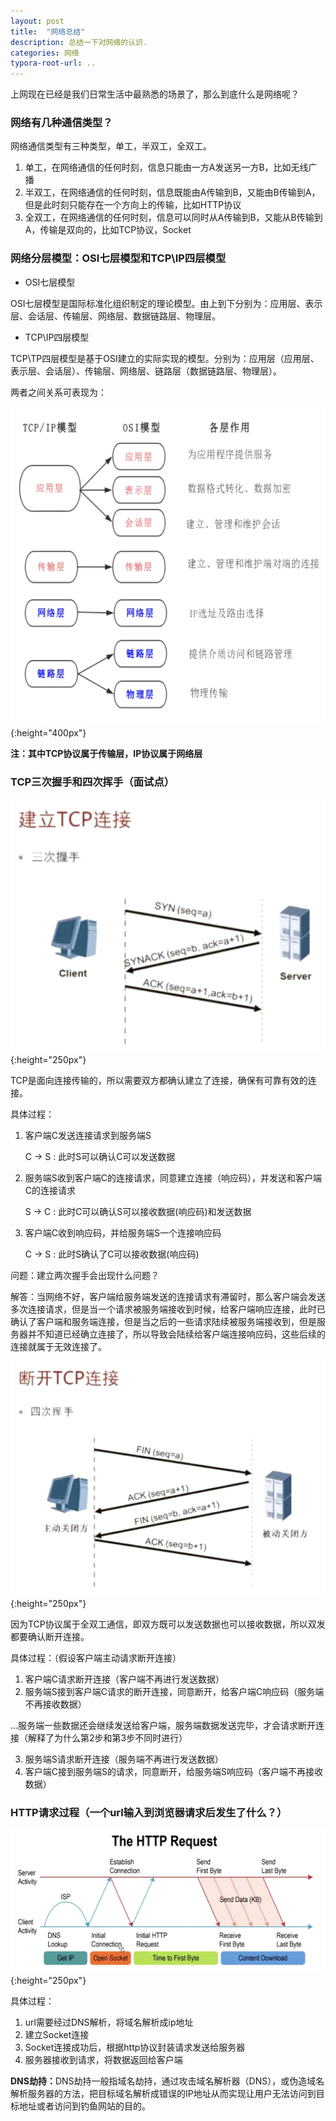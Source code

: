 ```yaml
---
layout: post
title:  "网络总结"
description: 总结一下对网络的认识.
categories: 网络
typora-root-url: ..
---
```


上网现在已经是我们日常生活中最熟悉的场景了，那么到底什么是网络呢？

### 网络有几种通信类型？
网络通信类型有三种类型，单工，半双工，全双工。
1. 单工，在网络通信的任何时刻，信息只能由一方A发送另一方B，比如无线广播
2. 半双工，在网络通信的任何时刻，信息既能由A传输到B，又能由B传输到A，但是此时刻只能存在一个方向上的传输，比如HTTP协议
3. 全双工，在网络通信的任何时刻，信息可以同时从A传输到B，又能从B传输到A，传输是双向的，比如TCP协议，Socket

### 网络分层模型：OSI七层模型和TCP\IP四层模型

- OSI七层模型

OSI七层模型是国际标准化组织制定的理论模型。由上到下分别为：应用层、表示层、会话层、传输层、网络层、数据链路层、物理层。

- TCP\IP四层模型

TCP\TP四层模型是基于OSI建立的实际实现的模型。分别为：应用层（应用层、表示层、会话层）、传输层、网络层、链路层（数据链路层、物理层）。

两者之间关系可表现为：

![TCP\IP模型与OSI模型关系图](/assets/images/2020-08-01/网络分层模型.png){:height="400px"}

<strong>注：其中TCP协议属于传输层，IP协议属于网络层</strong>

### TCP三次握手和四次挥手（面试点）

![TCP三次握手建立连接](/assets/images/2020-08-01/TCP三次握手连接.png){:height="250px"}

TCP是面向连接传输的，所以需要双方都确认建立了连接，确保有可靠有效的连接。

具体过程：

1. 客户端C发送连接请求到服务端S

	C -> S : 此时S可以确认C可以发送数据

2. 服务端S收到客户端C的连接请求，同意建立连接（响应码），并发送和客户端C的连接请求

	S -> C : 此时C可以确认S可以接收数据(响应码)和发送数据

3.  客户端C收到响应码，并给服务端S一个连接响应码

	C -> S : 此时S确认了C可以接收数据(响应码)

问题：建立两次握手会出现什么问题？

解答：当网络不好，客户端给服务端发送的连接请求有滞留时，那么客户端会发送多次连接请求，但是当一个请求被服务端接收到时候，给客户端响应连接，此时已确认了客户端和服务端连接，但是当之后的一些请求陆续被服务端接收到，但是服务器并不知道已经确立连接了，所以导致会陆续给客户端连接响应码，这些后续的连接就属于无效连接了。

![TCP断开连接四次挥手](/assets/images/2020-08-01/TCP四次挥手.png){:height="250px"}

因为TCP协议属于全双工通信，即双方既可以发送数据也可以接收数据，所以双发都要确认断开连接。

具体过程：（假设客户端主动请求断开连接）

1. 客户端C请求断开连接（客户端不再进行发送数据）
2. 服务端S接到客户端C请求的断开连接，同意断开，给客户端C响应码（服务端不再接收数据）

...服务端一些数据还会继续发送给客户端，服务端数据发送完毕，才会请求断开连接（解释了为什么第2步和第3步不同时进行）

3. 服务端S请求断开连接（服务端不再进行发送数据）
4. 客户端C接到服务端S的请求，同意断开，给服务端S响应码（客户端不再接收数据）

### HTTP请求过程（一个url输入到浏览器请求后发生了什么？）

![http请求](/assets/images/2020-08-01/一个url进行http请求.png){:height="250px"}

具体过程：

1. url需要经过DNS解析，将域名解析成ip地址
2. 建立Socket连接
3. Socket连接成功后，根据http协议封装请求发送给服务器
4. 服务器接收到请求，将数据返回给客户端

<strong>DNS劫持：</strong>DNS劫持一般指域名劫持，通过攻击域名解析器（DNS），或伪造域名解析服务器的方法，把目标域名解析成错误的IP地址从而实现让用户无法访问到目标地址或者访问到钓鱼网站的目的。

